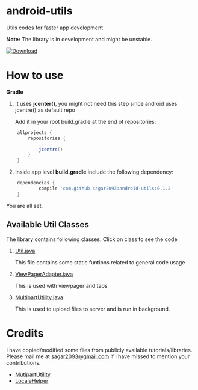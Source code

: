 # android-utils
Utils codes for faster app development

**Note:** The library is in development and might be unstable.

[ ![Download](https://api.bintray.com/packages/sagar2093/androidlibrary/android-utils/images/download.svg) ](https://bintray.com/sagar2093/androidlibrary/android-utils/_latestVersion)

# How to use

**Gradle**

1. It uses **jcenter()**, you might not need this step since android uses jcentre() as default repo

   Add it in your root build.gradle at the end of repositories:
```gradle
	allprojects {
		repositories {
			...
			jcentre()
		}
	}
```

2. Inside app level **build.gradle** include the following dependency:
```gradle
	dependencies {
	        compile 'com.github.sagar2093:android-utils:0.1.2'
	}
```

You are all set.

## Available Util Classes
The library contains following classes. Click on class to see the code 
1. [Util.java](https://github.com/sagar2093/android-utils/blob/master/android-utils/src/main/java/com/github/sagar2093/androidutils/Util.java)

   This file contains some static funtions related to general code usage
2. [ViewPagerAdapter.java](https://github.com/sagar2093/android-utils/blob/master/android-utils/src/main/java/com/github/sagar2093/androidutils/adapter/ViewPagerAdapter.java)

   This is used with viewpager and tabs
3. [MultipartUtility.java](https://github.com/sagar2093/android-utils/blob/master/android-utils/src/main/java/com/github/sagar2093/androidutils/network/MultipartUtility.java)

   This is used to upload files to server and is run in background.

# Credits
I have copied/modified some files from publicly available tutorials/libraries. Please mail me at sagar2093@gmail.com if I have missed to mention your contributions.

* [MutipartUtility](http://www.codejava.net/java-se/networking/upload-files-by-sending-multipart-request-programmatically)
* [LocaleHelper](https://gunhansancar.com/change-language-programmatically-in-android/)
